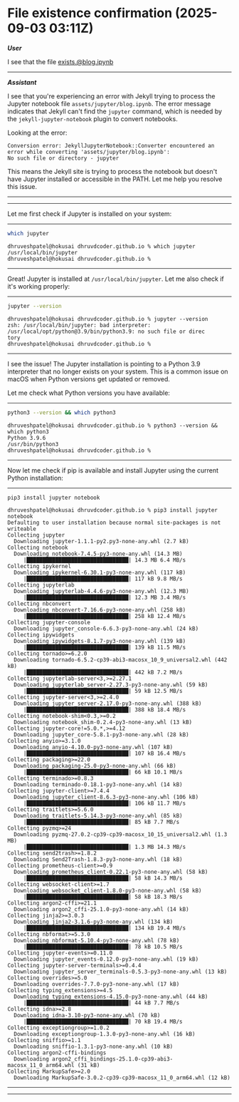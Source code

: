 <!-- Generated by SpecStory -->

# File existence confirmation (2025-09-03 03:11Z)

_**User**_

I see that the file exists.@blog.ipynb 

---

_**Assistant**_

I see that you're experiencing an error with Jekyll trying to process the Jupyter notebook file `assets/jupyter/blog.ipynb`. The error message indicates that Jekyll can't find the `jupyter` command, which is needed by the `jekyll-jupyter-notebook` plugin to convert notebooks.

Looking at the error:
```
Conversion error: JekyllJupyterNotebook::Converter encountered an error while converting 'assets/jupyter/blog.ipynb':
No such file or directory - jupyter
```

This means the Jekyll site is trying to process the notebook but doesn't have Jupyter installed or accessible in the PATH. Let me help you resolve this issue.

---



---

Let me first check if Jupyter is installed on your system:

---

```bash
which jupyter
```

```
dhruveshpatel@hokusai dhruvdcoder.github.io % which jupyter
/usr/local/bin/jupyter
dhruveshpatel@hokusai dhruvdcoder.github.io %
```

---

Great! Jupyter is installed at `/usr/local/bin/jupyter`. Let me also check if it's working properly:

---

```bash
jupyter --version
```

```
dhruveshpatel@hokusai dhruvdcoder.github.io % jupyter --version
zsh: /usr/local/bin/jupyter: bad interpreter: /usr/local/opt/python@3.9/bin/python3.9: no such file or direc
tory
dhruveshpatel@hokusai dhruvdcoder.github.io %
```

---

I see the issue! The Jupyter installation is pointing to a Python 3.9 interpreter that no longer exists on your system. This is a common issue on macOS when Python versions get updated or removed.

Let me check what Python versions you have available:

---

```bash
python3 --version && which python3
```

```
dhruveshpatel@hokusai dhruvdcoder.github.io % python3 --version && which python3
Python 3.9.6
/usr/bin/python3
dhruveshpatel@hokusai dhruvdcoder.github.io %
```

---

Now let me check if pip is available and install Jupyter using the current Python installation:

---

```bash
pip3 install jupyter notebook
```

```
dhruveshpatel@hokusai dhruvdcoder.github.io % pip3 install jupyter notebook
Defaulting to user installation because normal site-packages is not writeable
Collecting jupyter
  Downloading jupyter-1.1.1-py2.py3-none-any.whl (2.7 kB)
Collecting notebook
  Downloading notebook-7.4.5-py3-none-any.whl (14.3 MB)
     |████████████████████████████████| 14.3 MB 6.4 MB/s 
Collecting ipykernel
  Downloading ipykernel-6.30.1-py3-none-any.whl (117 kB)
     |████████████████████████████████| 117 kB 9.8 MB/s 
Collecting jupyterlab
  Downloading jupyterlab-4.4.6-py3-none-any.whl (12.3 MB)
     |████████████████████████████████| 12.3 MB 3.4 MB/s 
Collecting nbconvert
  Downloading nbconvert-7.16.6-py3-none-any.whl (258 kB)
     |████████████████████████████████| 258 kB 12.4 MB/s 
Collecting jupyter-console
  Downloading jupyter_console-6.6.3-py3-none-any.whl (24 kB)
Collecting ipywidgets
  Downloading ipywidgets-8.1.7-py3-none-any.whl (139 kB)
     |████████████████████████████████| 139 kB 11.5 MB/s 
Collecting tornado>=6.2.0
  Downloading tornado-6.5.2-cp39-abi3-macosx_10_9_universal2.whl (442 kB)
     |████████████████████████████████| 442 kB 7.2 MB/s 
Collecting jupyterlab-server<3,>=2.27.1
  Downloading jupyterlab_server-2.27.3-py3-none-any.whl (59 kB)
     |████████████████████████████████| 59 kB 12.5 MB/s 
Collecting jupyter-server<3,>=2.4.0
  Downloading jupyter_server-2.17.0-py3-none-any.whl (388 kB)
     |████████████████████████████████| 388 kB 18.4 MB/s 
Collecting notebook-shim<0.3,>=0.2
  Downloading notebook_shim-0.2.4-py3-none-any.whl (13 kB)
Collecting jupyter-core!=5.0.*,>=4.12
  Downloading jupyter_core-5.8.1-py3-none-any.whl (28 kB)
Collecting anyio>=3.1.0
  Downloading anyio-4.10.0-py3-none-any.whl (107 kB)
     |████████████████████████████████| 107 kB 16.4 MB/s 
Collecting packaging>=22.0
  Downloading packaging-25.0-py3-none-any.whl (66 kB)
     |████████████████████████████████| 66 kB 10.1 MB/s 
Collecting terminado>=0.8.3
  Downloading terminado-0.18.1-py3-none-any.whl (14 kB)
Collecting jupyter-client>=7.4.4
  Downloading jupyter_client-8.6.3-py3-none-any.whl (106 kB)
     |████████████████████████████████| 106 kB 11.7 MB/s 
Collecting traitlets>=5.6.0
  Downloading traitlets-5.14.3-py3-none-any.whl (85 kB)
     |████████████████████████████████| 85 kB 7.7 MB/s 
Collecting pyzmq>=24
  Downloading pyzmq-27.0.2-cp39-cp39-macosx_10_15_universal2.whl (1.3 MB)
     |████████████████████████████████| 1.3 MB 14.3 MB/s 
Collecting send2trash>=1.8.2
  Downloading Send2Trash-1.8.3-py3-none-any.whl (18 kB)
Collecting prometheus-client>=0.9
  Downloading prometheus_client-0.22.1-py3-none-any.whl (58 kB)
     |████████████████████████████████| 58 kB 14.3 MB/s 
Collecting websocket-client>=1.7
  Downloading websocket_client-1.8.0-py3-none-any.whl (58 kB)
     |████████████████████████████████| 58 kB 18.3 MB/s 
Collecting argon2-cffi>=21.1
  Downloading argon2_cffi-25.1.0-py3-none-any.whl (14 kB)
Collecting jinja2>=3.0.3
  Downloading jinja2-3.1.6-py3-none-any.whl (134 kB)
     |████████████████████████████████| 134 kB 19.4 MB/s 
Collecting nbformat>=5.3.0
  Downloading nbformat-5.10.4-py3-none-any.whl (78 kB)
     |████████████████████████████████| 78 kB 10.5 MB/s 
Collecting jupyter-events>=0.11.0
  Downloading jupyter_events-0.12.0-py3-none-any.whl (19 kB)
Collecting jupyter-server-terminals>=0.4.4
  Downloading jupyter_server_terminals-0.5.3-py3-none-any.whl (13 kB)
Collecting overrides>=5.0
  Downloading overrides-7.7.0-py3-none-any.whl (17 kB)
Collecting typing_extensions>=4.5
  Downloading typing_extensions-4.15.0-py3-none-any.whl (44 kB)
     |████████████████████████████████| 44 kB 7.7 MB/s 
Collecting idna>=2.8
  Downloading idna-3.10-py3-none-any.whl (70 kB)
     |████████████████████████████████| 70 kB 19.4 MB/s 
Collecting exceptiongroup>=1.0.2
  Downloading exceptiongroup-1.3.0-py3-none-any.whl (16 kB)
Collecting sniffio>=1.1
  Downloading sniffio-1.3.1-py3-none-any.whl (10 kB)
Collecting argon2-cffi-bindings
  Downloading argon2_cffi_bindings-25.1.0-cp39-abi3-macosx_11_0_arm64.whl (31 kB)
Collecting MarkupSafe>=2.0
  Downloading MarkupSafe-3.0.2-cp39-cp39-macosx_11_0_arm64.whl (12 kB)
```

---



---

